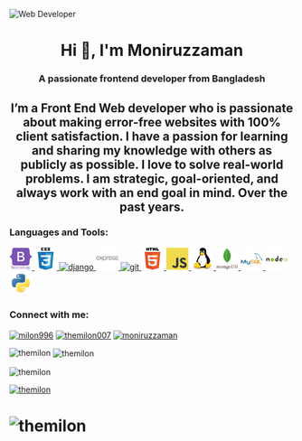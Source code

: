 ![Web Developer](https://scontent.fspd3-1.fna.fbcdn.net/v/t1.6435-9/120757240_1795894927228626_6131307774671472119_n.jpg?_nc_cat=103&ccb=1-7&_nc_sid=174925&_nc_ohc=8EBn5-cu7ZQAX9iRhlv&_nc_ht=scontent.fspd3-1.fna&oh=00_AT9CIak3ZltATq_XqCUc7WJbb5JklIB3DWpIIbLWtZ35bA&oe=631F0E0F)

<h1 align="center">Hi 👋, I'm Moniruzzaman</h1>
<h3 align="center">A passionate frontend developer from Bangladesh</h3>
<h2 align="center">I’m a Front End Web developer who is passionate about making error-free websites with 100% client satisfaction. I have a passion for learning and sharing my knowledge with others as publicly as possible. I love to solve real-world problems. I am strategic, goal-oriented, and always work with an end goal in mind. Over the past years.</h2>

<h3 align="left">Languages and Tools:</h3>
<p align="left"> <a href="https://getbootstrap.com" target="_blank" rel="noreferrer"> <img src="https://raw.githubusercontent.com/devicons/devicon/master/icons/bootstrap/bootstrap-plain-wordmark.svg" alt="bootstrap" width="40" height="40"/> </a> <a href="https://www.w3schools.com/css/" target="_blank" rel="noreferrer"> <img src="https://raw.githubusercontent.com/devicons/devicon/master/icons/css3/css3-original-wordmark.svg" alt="css3" width="40" height="40"/> </a> <a href="https://www.djangoproject.com/" target="_blank" rel="noreferrer"> <img src="https://cdn.worldvectorlogo.com/logos/django.svg" alt="django" width="40" height="40"/> </a> <a href="https://expressjs.com" target="_blank" rel="noreferrer"> <img src="https://raw.githubusercontent.com/devicons/devicon/master/icons/express/express-original-wordmark.svg" alt="express" width="40" height="40"/> </a> <a href="https://git-scm.com/" target="_blank" rel="noreferrer"> <img src="https://www.vectorlogo.zone/logos/git-scm/git-scm-icon.svg" alt="git" width="40" height="40"/> </a> <a href="https://www.w3.org/html/" target="_blank" rel="noreferrer"> <img src="https://raw.githubusercontent.com/devicons/devicon/master/icons/html5/html5-original-wordmark.svg" alt="html5" width="40" height="40"/> </a> <a href="https://developer.mozilla.org/en-US/docs/Web/JavaScript" target="_blank" rel="noreferrer"> <img src="https://raw.githubusercontent.com/devicons/devicon/master/icons/javascript/javascript-original.svg" alt="javascript" width="40" height="40"/> </a> <a href="https://www.linux.org/" target="_blank" rel="noreferrer"> <img src="https://raw.githubusercontent.com/devicons/devicon/master/icons/linux/linux-original.svg" alt="linux" width="40" height="40"/> </a> <a href="https://www.mongodb.com/" target="_blank" rel="noreferrer"> <img src="https://raw.githubusercontent.com/devicons/devicon/master/icons/mongodb/mongodb-original-wordmark.svg" alt="mongodb" width="40" height="40"/> </a> <a href="https://www.mysql.com/" target="_blank" rel="noreferrer"> <img src="https://raw.githubusercontent.com/devicons/devicon/master/icons/mysql/mysql-original-wordmark.svg" alt="mysql" width="40" height="40"/> </a> <a href="https://nodejs.org" target="_blank" rel="noreferrer"> <img src="https://raw.githubusercontent.com/devicons/devicon/master/icons/nodejs/nodejs-original-wordmark.svg" alt="nodejs" width="40" height="40"/> </a> <a href="https://www.python.org" target="_blank" rel="noreferrer"> <img src="https://raw.githubusercontent.com/devicons/devicon/master/icons/python/python-original.svg" alt="python" width="40" height="40"/> </a> </p>


<h3 align="left">Connect with me:</h3>
<p align="left">
<a href="https://fb.com/milon996" target="blank"><img align="center" src="https://raw.githubusercontent.com/rahuldkjain/github-profile-readme-generator/master/src/images/icons/Social/facebook.svg" alt="milon996" height="30" width="40" /></a>
<a href="https://instagram.com/themilon007" target="blank"><img align="center" src="https://raw.githubusercontent.com/rahuldkjain/github-profile-readme-generator/master/src/images/icons/Social/instagram.svg" alt="themilon007" height="30" width="40" /></a>
<a href="https://www.hackerrank.com/moniruzzaman" target="blank"><img align="center" src="https://raw.githubusercontent.com/rahuldkjain/github-profile-readme-generator/master/src/images/icons/Social/hackerrank.svg" alt="moniruzzaman" height="30" width="40" /></a>
</p>



<p><img align="left" src="https://github-readme-stats.vercel.app/api/top-langs?username=themilon&show_icons=true&locale=en&layout=compact" alt="themilon" /></p>

<p>&nbsp;<img align="center" src="https://github-readme-stats.vercel.app/api?username=themilon&show_icons=true&locale=en" alt="themilon" /></p>

<p><img align="center" src="https://github-readme-streak-stats.herokuapp.com/?user=themilon&" alt="themilon" /></p>


<p align="left"> <a href="https://github.com/ryo-ma/github-profile-trophy"><img src="https://github-profile-trophy.vercel.app/?username=themilon" alt="themilon" /></a> </p>

<h1 align="left"> <img src="https://komarev.com/ghpvc/?username=themilon&label=Profile%20views&color=0e75b6&style=flat" alt="themilon" /> </h1>
